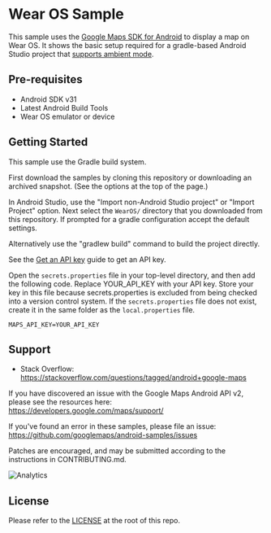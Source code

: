 Wear OS Sample
===================================

This sample uses the [Google Maps SDK for Android](https://developers.google.com/maps/documentation/android-sdk/wear)
to display a map on Wear OS. It shows the basic setup required for a
gradle-based Android Studio project that [supports ambient mode](https://developer.android.com/training/wearables/apps/always-on.html).

Pre-requisites
--------------

- Android SDK v31
- Latest Android Build Tools
- Wear OS emulator or device

Getting Started
---------------

This sample use the Gradle build system.

First download the samples by cloning this repository or downloading an archived
snapshot. (See the options at the top of the page.)

In Android Studio, use the "Import non-Android Studio project" or
"Import Project" option. Next select the `WearOS/` directory that you downloaded
from this repository.
If prompted for a gradle configuration accept the default settings.

Alternatively use the "gradlew build" command to build the project directly.

See the [Get an API key](https://developers.google.com/maps/documentation/android-sdk/get-api-key) guide to get an API key.

Open the `secrets.properties` file in your top-level directory, and then add the following code. Replace YOUR_API_KEY with your API key. Store your key in this file because secrets.properties is excluded from being checked into a version control system.
If the `secrets.properties` file does not exist, create it in the same folder as the `local.properties` file.

```
MAPS_API_KEY=YOUR_API_KEY
```


Support
-------

- Stack Overflow: https://stackoverflow.com/questions/tagged/android+google-maps

If you have discovered an issue with the Google Maps Android API v2, please see
the resources here: https://developers.google.com/maps/support/

If you've found an error in these samples, please file an issue:
https://github.com/googlemaps/android-samples/issues

Patches are encouraged, and may be submitted according to the instructions in
CONTRIBUTING.md.

![Analytics](https://ga-beacon.appspot.com/UA-12846745-20/android-samples-wearmap/readme?pixel)

License
-------

Please refer to the [LICENSE](https://github.com/googlemaps/android-samples/blob/main/LICENSE) at the root of this repo.
